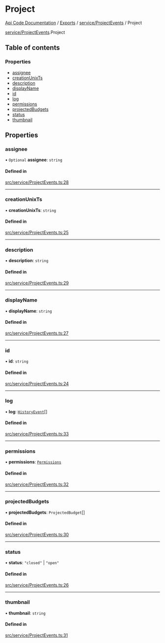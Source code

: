 # Project
 
[Api Code Documentation](../README.md) / [Exports](../modules.md) / [service/ProjectEvents](../modules/service_ProjectEvents.md) / Project

[service/ProjectEvents](../modules/service_ProjectEvents.md).Project

## Table of contents

### Properties

- [assignee](service_ProjectEvents.Project.md#assignee)
- [creationUnixTs](service_ProjectEvents.Project.md#creationunixts)
- [description](service_ProjectEvents.Project.md#description)
- [displayName](service_ProjectEvents.Project.md#displayname)
- [id](service_ProjectEvents.Project.md#id)
- [log](service_ProjectEvents.Project.md#log)
- [permissions](service_ProjectEvents.Project.md#permissions)
- [projectedBudgets](service_ProjectEvents.Project.md#projectedbudgets)
- [status](service_ProjectEvents.Project.md#status)
- [thumbnail](service_ProjectEvents.Project.md#thumbnail)

## Properties

### assignee

• `Optional` **assignee**: `string`

#### Defined in

[src/service/ProjectEvents.ts:28](https://github.com/openkfw/TruBudget/blob/086d599/api/src/service/ProjectEvents.ts#L28)

___

### creationUnixTs

• **creationUnixTs**: `string`

#### Defined in

[src/service/ProjectEvents.ts:25](https://github.com/openkfw/TruBudget/blob/086d599/api/src/service/ProjectEvents.ts#L25)

___

### description

• **description**: `string`

#### Defined in

[src/service/ProjectEvents.ts:29](https://github.com/openkfw/TruBudget/blob/086d599/api/src/service/ProjectEvents.ts#L29)

___

### displayName

• **displayName**: `string`

#### Defined in

[src/service/ProjectEvents.ts:27](https://github.com/openkfw/TruBudget/blob/086d599/api/src/service/ProjectEvents.ts#L27)

___

### id

• **id**: `string`

#### Defined in

[src/service/ProjectEvents.ts:24](https://github.com/openkfw/TruBudget/blob/086d599/api/src/service/ProjectEvents.ts#L24)

___

### log

• **log**: [`HistoryEvent`](service_ProjectEvents.HistoryEvent.md)[]

#### Defined in

[src/service/ProjectEvents.ts:33](https://github.com/openkfw/TruBudget/blob/086d599/api/src/service/ProjectEvents.ts#L33)

___

### permissions

• **permissions**: [`Permissions`](../modules/authz_types.md#permissions)

#### Defined in

[src/service/ProjectEvents.ts:32](https://github.com/openkfw/TruBudget/blob/086d599/api/src/service/ProjectEvents.ts#L32)

___

### projectedBudgets

• **projectedBudgets**: `ProjectedBudget`[]

#### Defined in

[src/service/ProjectEvents.ts:30](https://github.com/openkfw/TruBudget/blob/086d599/api/src/service/ProjectEvents.ts#L30)

___

### status

• **status**: ``"closed"`` \| ``"open"``

#### Defined in

[src/service/ProjectEvents.ts:26](https://github.com/openkfw/TruBudget/blob/086d599/api/src/service/ProjectEvents.ts#L26)

___

### thumbnail

• **thumbnail**: `string`

#### Defined in

[src/service/ProjectEvents.ts:31](https://github.com/openkfw/TruBudget/blob/086d599/api/src/service/ProjectEvents.ts#L31)
